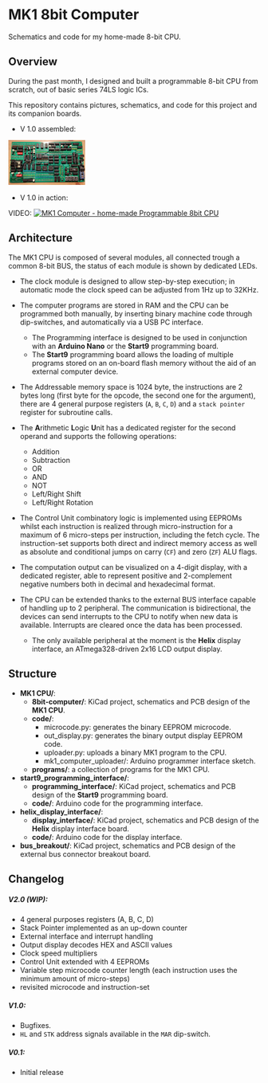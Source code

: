 # MK1 8bit Computer

Schematics and code for my home-made 8-bit CPU.

## Overview

During the past month, I designed and built a programmable 8-bit CPU from scratch, out of basic series 74LS logic ICs.

This repository contains pictures, schematics, and code for this project and its companion boards.

* V 1.0 assembled:

<img src="MK1_CPU/images/8bit-computer_v1.jpg" style="zoom:15%;" />

* V 1.0 in action:

VIDEO:
[![MK1 Computer - home-made Programmable 8bit CPU](https://img.youtube.com/vi/R_gflIunANo/0.jpg)](https://www.youtube.com/watch?v=R_gflIunANo)

## Architecture

The MK1 CPU is composed of several modules, all connected trough a common 8-bit BUS, the status of each module is shown by dedicated LEDs. 

- The clock module is designed to allow step-by-step execution; in automatic mode the clock speed can be adjusted from 1Hz up to 32KHz.
- The computer programs are stored in RAM and the CPU can be programmed both manually, by inserting binary machine code through dip-switches, and automatically via a USB PC interface. 
  - The Programming interface is designed to be used in conjunction with an **Arduino Nano** or the **Start9** programming board.
  - The **Start9** programming board allows the loading of multiple programs stored on an on-board flash memory without the aid of an external computer device.

- The Addressable memory space is 1024 byte, the instructions are 2 bytes long (first byte for the opcode, the second one for the argument), there are 4 general purpose registers (`A`, `B`, `C`, `D`) and a  `stack pointer` register for subroutine calls.

- The **A**rithmetic **L**ogic **U**nit has a dedicated register for the second operand and supports the following operations:
  - Addition
  - Subtraction
  - OR
  - AND
  - NOT
  - Left/Right Shift
  - Left/Right Rotation

- The Control Unit combinatory logic is implemented using EEPROMs whilst each instruction is realized through micro-instruction for a maximum of 6 micro-steps per instruction, including the fetch cycle. The instruction-set supports both direct and indirect memory access as well as absolute and conditional jumps on carry (`CF`) and zero (`ZF`) ALU flags.

- The computation output can be visualized on a 4-digit display, with a dedicated register, able to represent positive and 2-complement negative numbers both in decimal and hexadecimal format.

- The CPU can be extended thanks to the external BUS interface capable of handling up to 2 peripheral. The communication is bidirectional, the devices can send interrupts to the CPU to notify when new data is available. Interrupts are cleared once the data has been processed.
  - The only available peripheral at the moment is the **Helix** display interface, an ATmega328-driven 2x16 LCD output display.

## Structure

- **MK1 CPU/**:
  - **8bit-computer/**: KiCad project, schematics and PCB design of the **MK1 CPU**.
  - **code/**:
    - microcode.py: generates the binary EEPROM microcode.
    - out_display.py: generates the binary output display EEPROM code.
    - uploader.py: uploads a binary MK1 program to the CPU.
    - mk1_computer_uploader/: Arduino programmer interface sketch.
  - **programs/**: a collection of programs for the MK1 CPU.
- **start9_programming_interface/**: 
  - **programming_interface/**: KiCad project, schematics and PCB design of the **Start9** programming board.
  - **code/**: Arduino code for the programming interface.
- **helix_display_interface/**:
  - **display_interface/**: KiCad project, schematics and PCB design of the **Helix** display interface board.
  - **code/**: Arduino code for the display interface.
- **bus_breakout/**: KiCad project, schematics and PCB design of the external bus connector breakout board.

## Changelog

##### V2.0 (WIP):

- 4 general purposes registers (A, B, C, D)
- Stack Pointer implemented as an up-down counter
- External interface and interrupt handling
- Output display decodes HEX and ASCII values
- Clock speed multipliers
- Control Unit extended with 4 EEPROMs
- Variable step microcode counter length (each instruction uses the minimum amount of micro-steps)
- revisited microcode and instruction-set

##### V1.0:

- Bugfixes.
- `HL` and `STK` address signals available in the `MAR` dip-switch.

##### V0.1:

- Initial release

